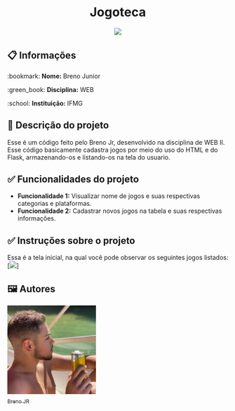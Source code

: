<h1 align="center"> Jogoteca </h1>
<p align="center"><img src="http://img.shields.io/static/v1?label=STATUS&message=EM%20DESENVOLVIMENTO&color=GREEN&style=for-the-badge"/></p>

## :clipboard: Informações

<p>:bookmark: <strong>Nome:</strong> Breno Junior</p>
<p>:green_book: <strong>Disciplina:</strong> WEB</p>
<p>:school: <strong>Instituição:</strong> IFMG</p>

## :scroll: Descrição do projeto

Esse é um código feito pelo Breno Jr, desenvolvido na disciplina de WEB II. Esse código basicamente cadastra jogos por meio do uso do HTML e do Flask, armazenando-os e listando-os na tela do usuario.

## :white_check_mark: Funcionalidades do projeto

- <strong>Funcionalidade 1:</strong> Visualizar nome de jogos e suas respectivas categorias e plataformas.
- <strong>Funcionalidade 2:</strong> Cadastrar novos jogos na tabela e suas respectivas informações.

## :white_check_mark: Instruções sobre o projeto

Essa é a tela inicial, na qual você pode observar os seguintes jogos listados:
[<img src='static/foto_inicial.PNG'>]

## :framed_picture: Autores

[<img src="static/foto_readme.jpg" width=202 height=202><br><sub>Breno JR</sub>](https://instagram.com/brenotjunior)
